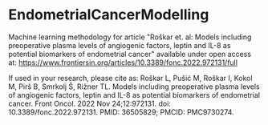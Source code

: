 # EndometrialCancerModelling
Machine learning methodology for article "Roškar et. al: Models including preoperative plasma levels of angiogenic factors, leptin and IL-8 as potential biomarkers of endometrial cancer" available under open access at:
https://www.frontiersin.org/articles/10.3389/fonc.2022.972131/full

If used in your research, please cite as:
Roškar L, Pušić M, Roškar I, Kokol M, Pirš B, Smrkolj Š, Rižner TL. Models including preoperative plasma levels of angiogenic factors, leptin and IL-8 as potential biomarkers of endometrial cancer. Front Oncol. 2022 Nov 24;12:972131. doi: 10.3389/fonc.2022.972131. PMID: 36505829; PMCID: PMC9730274.
